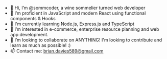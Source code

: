 - 👋 Hi, I’m @sommcoder, a wine sommelier turned web developer
- 📖 I’m proficient in JavaScript and modern React using functional components & Hooks
- 🌱 I'm currently learning Node.js, Express.js and TypeScript
- 👀 I’m interested in e-commerce, enterprise resource planning and web app development.
- 💞️ I’m looking to collaborate on ANYTHING! I'm looking to contribute and learn as much as possible! :)
- 📫 Contact me: brian.davies589@gmail.com
